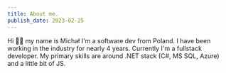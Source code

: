 ```yaml
---
title: About me. 
publish_date: 2023-02-25
---
```


Hi 👋🏼
my name is Michał I'm a software dev from Poland.
I have been working in the industry for nearly 4 years. Currently I'm a fullstack developer. My primary skills are around .NET stack (C#, MS SQL, Azure) and a little bit of JS.